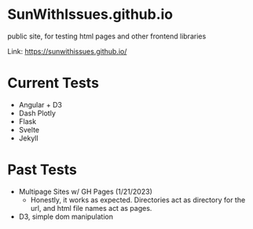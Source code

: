 # SunWithIssues.github.io
public site, for testing html pages and other frontend libraries

Link: https://sunwithissues.github.io/

# Current Tests
  - Angular + D3
  - Dash Plotly
  - Flask
  - Svelte
  - Jekyll
  
# Past Tests
  - Multipage Sites w/ GH Pages (1/21/2023)
    - Honestly, it works as expected. Directories act as directory for the url, and html file names act as pages.
  - D3, simple dom manipulation

